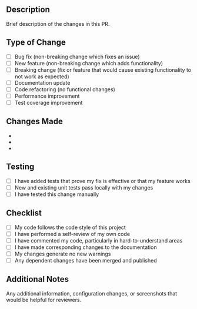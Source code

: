 ## Description

Brief description of the changes in this PR.

## Type of Change

- [ ] Bug fix (non-breaking change which fixes an issue)
- [ ] New feature (non-breaking change which adds functionality)
- [ ] Breaking change (fix or feature that would cause existing functionality to not work as expected)
- [ ] Documentation update
- [ ] Code refactoring (no functional changes)
- [ ] Performance improvement
- [ ] Test coverage improvement

## Changes Made

- 
- 
- 

## Testing

- [ ] I have added tests that prove my fix is effective or that my feature works
- [ ] New and existing unit tests pass locally with my changes
- [ ] I have tested this change manually

## Checklist

- [ ] My code follows the code style of this project
- [ ] I have performed a self-review of my own code
- [ ] I have commented my code, particularly in hard-to-understand areas
- [ ] I have made corresponding changes to the documentation
- [ ] My changes generate no new warnings
- [ ] Any dependent changes have been merged and published

## Additional Notes

Any additional information, configuration changes, or screenshots that would be helpful for reviewers.